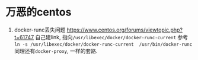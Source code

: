 # 万恶的centos

1. docker-runc丢失问题
https://www.centos.org/forums/viewtopic.php?t=61747
自己建link, 指向```/usr/libexec/docker/docker-runc-current```
参考
```ln -s /usr/libexec/docker/docker-runc-current  /usr/bin/docker-runc```
同理还有```docker-proxy```, 一样的套路.